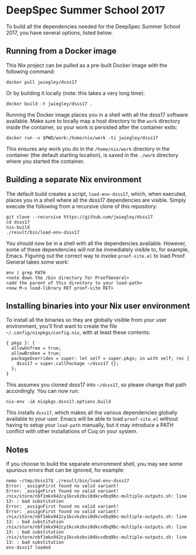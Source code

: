 # DeepSpec Summer School 2017

To build all the dependencies needed for the DeepSpec Summer School 2017, you
have several options, listed below.

## Running from a Docker image

This Nix project can be pulled as a pre-built Docker image with the following
command:

    docker pull jwiegley/dsss17

Or by building it locally (note: this takes a very long time):

    docker build -t jwiegley/dsss17 .

Running the Docker image places you in a shell with all the dsss17 software
available. Make sure to locally map a host directory to the `work` directory
inside the container, so your work is persisted after the container exits:

    docker run -v $PWD/work:/home/nix/work -ti jwiegley/dsss17

This ensures any work you do in the `/home/nix/work` directory in the
container (the default starting location), is saved in the `./work` directory
where you started the container.

## Building a separate Nix environment

The default build creates a script, `load-env-dsss17`, which, when executed,
places you in a shell where all the dsss17 dependencies are visible. Simply
execute the following from a recursive clone of this repository:

    git clone --recursive https://github.com/jwiegley/dsss17
    cd dsss17
    nix-build
    ./result/bin/load-env-dsss17

You should now be in a shell with all the dependencies available. However,
some of these dependencies will not be immediately visible to, for example,
Emacs. Figuring out the correct way to invoke `proof-site.el` to load Proof
General takes some work:

    env | grep PATH
    <note down the /bin directory for ProofGeneral>
    <add the parent of this directory to your load-path>
    <now M-x load-library RET proof-site RET>

## Installing binaries into your Nix user environment

To install all the binaries so they are globally visible from your user
environment, you'll first want to create the file
`~/.config/nixpkgs/config.nix`, with at least these contents:

    { pkgs }: {
      allowUnfree = true;
      allowBroken = true;
      packageOverrides = super: let self = super.pkgs; in with self; rec {
        dsss17 = super.callPackage ~/dsss17 {};
      };
    }

This assumes you cloned dsss17 into `~/dsss17`, so please change that path
accordingly. You can now run:

    nix-env -iA nixpkgs.dsss17.options.build

This installs `dsss17`, which makes all the various dependencies globally
available to your user. Emacs will be able to load `proof-site.el` without
having to setup your `load-path` manually, but it may introduce a PATH
conflict with other installations of Coq on your system.

## Notes

If you choose to build the separate environment shell, you may see some
spurious errors that can be ignored, for example:

```
nemo ~/tmp/dsss17$ ./result/bin/load-env-dsss17
Error: _assignFirst found no valid variant!
Error: _assignFirst found no valid variant!
/nix/store/nbf1mkx942cy1kcvkzbvi0dkcvdbq9bc-multiple-outputs.sh: line 13: : bad substitution
Error: _assignFirst found no valid variant!
Error: _assignFirst found no valid variant!
/nix/store/nbf1mkx942cy1kcvkzbvi0dkcvdbq9bc-multiple-outputs.sh: line 13: : bad substitution
/nix/store/nbf1mkx942cy1kcvkzbvi0dkcvdbq9bc-multiple-outputs.sh: line 13: : bad substitution
/nix/store/nbf1mkx942cy1kcvkzbvi0dkcvdbq9bc-multiple-outputs.sh: line 13: : bad substitution
env-dsss17 loaded
```

